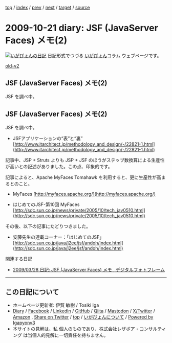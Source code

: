 [top](../index.html) 
 / [index](index.html) 
 / [prev](ig091012.html) 
 / [next](ig091023.html) 
 / [target](https://www.igapyon.jp/igapyon/diary/2009/ig091021.html) 
 / [source](https://github.com/igapyon/diary/blob/master/2009/ig091021.src.md) 

2009-10-21 diary: JSF (JavaServer Faces) メモ(2)
=====================================================================================================
[![いがぴょんの日記](https://www.igapyon.jp/igapyon/diary/images/iga202308_64.jpg "いがぴょん")](https://www.igapyon.jp/igapyon/diary/memo/memoigapyon.html) 日記形式でつづる [いがぴょん](https://www.igapyon.jp/igapyon/diary/memo/memoigapyon.html)コラム ウェブページです。

[old-v2](ig091021-orig.html)

## JSF (JavaServer Faces) メモ(2)

JSF を調べ中。


## JSF (JavaServer Faces) メモ(2)

JSF を調べ中。

* JSFアプリケーションの“表”と“裏”
  [http://www.itarchitect.jp/methodology_and_design/-/22821-1.html](http://www.itarchitect.jp/methodology_and_design/-/22821-1.html)

記事中、JSP + Struts よりも JSP + JSF のほうがステップ数換算による生産性が高いとの記述がありました。この点、印象的です。

記事によると、Apache MyFaces Tomahawk を利用すると、更に生産性が高まるとのこと。

* MyFaces
  [http://myfaces.apache.org/](http://myfaces.apache.org/)
  
* はじめてのJSF-第10回 MyFaces
  [http://sdc.sun.co.jp/news/private/2005/10/tech_jav0510.html](http://sdc.sun.co.jp/news/private/2005/10/tech_jav0510.html)

その後、以下の記事にたどりつきました。

* 安藤先生の連載コーナー：「はじめてのJSF」
  [http://sdc.sun.co.jp/java/j2ee/jsf/andoh/index.html](http://sdc.sun.co.jp/java/j2ee/jsf/andoh/index.html)

関連する日記

* [2009/03/28 日記: JSF (JavaServer Faces) メモ , デジタルフォトフレーム](ig090328.html)


----------------------------------------------------------------------------------------------------

## この日記について

* ホームページ更新者: 伊賀 敏樹 / Tosiki Iga
* [Diary](https://www.igapyon.jp/igapyon/diary/) / [Facebook](https://www.facebook.com/igapyon) / [LinkedIn](https://www.linkedin.com/in/toshikiiga) / [GitHub](https://github.com/igapyon) / [Qiita](https://qiita.com/igapyon) / [Mastodon](https://social.vivaldi.net/@igapyon) / [X/Twitter](https://twitter.com/ToshikiIga) / [Amazon](https://www.amazon.co.jp/%E4%BC%8A%E8%B3%80-%E6%95%8F%E6%A8%B9/e/B004LTQWCQ) ,
[Share on Twitter](https://twitter.com/intent/tweet?hashtags=igapyon%2Cdiary%2C%E3%81%84%E3%81%8C%E3%81%B4%E3%82%87%E3%82%93&text=JSF+%28JavaServer+Faces%29+%E3%83%A1%E3%83%A2%282%29&url=https%3A%2F%2Fwww.igapyon.jp%2Figapyon%2Fdiary%2F2009%2Fig091021.html) / [top](../index.html) / [いがぴょんについて](https://www.igapyon.jp/igapyon/diary/memo/memoigapyon.html) / [Powered by Igapyonv3](https://github.com/igapyon/igapyonv3)
* 本サイトの見解は、私 個人のものであり、株式会社レザボア・コンサルティング は当個人的見解に一切責任を持ちません。 
